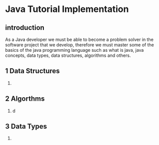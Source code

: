 # Java Tutorial Implementation
## introduction
As a Java developer we must be able to become a problem solver in the software project that we develop, 
therefore we must master some of the basics of the java programming language such as what is java, 
java concepts, data types, data structures, algorithms and others.

## 1 Data Structures
1.

## 2 Algorthms
1. d

## 3 Data Types
1. 